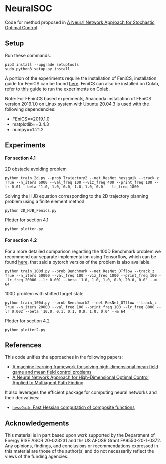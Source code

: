 # NeuralSOC
Code for method proposed in [A Neural Network Approach for Stochastic Optimal Control](https://arxiv.org/pdf/2209.13104.pdf).
## Setup
Run these commands.
```
pip3 install --upgrade setuptools
sudo python3 setup.py install
```
A portion of the experiments require the installation of FeniCS, installation guide for FeniCS can be found [here](https://fenicsproject.org/download/archive/). FeniCS can also be installed on Colab, refer to [this](https://fem-on-colab.github.io/packages.html) guide to run the experiments on Colab.
 
Note: For FEninCS based experiments, Anaconda installation of FEniCS version 2019.1.0 on Linux system with Ubuntu 20.04.3 is used with the following dependencies:
- FEniCS==2019.1.0
- matplotlib==3.4.3
- numpy==1.21.2

## Experiments
#### For section 4.1
2D obstacle avoiding problem
```
python train_2d.py --prob Trajectory2 --net ResNet_hessquik --track_z True --n_iters 6000 --val_freq 100 --viz_freq 400 --print_freq 100 --lr 0.01 --beta '1.0, 1.0, 0.0, 1.0, 1.0, 0.0' --lr_freq 1800
```
Solving the HJB equation corresponding to the 2D trajectory planning problem using a finite element method
```
python 2D_HJB_Fenics.py
```
Plotter for section 4.1
```
python plotter.py
```
#### For section 4.2
For a more detailed comparison regarding the 100D Benchmark problem we recommend our separate implementation using Tensorflow, which can be found [here](https://github.com/EmoryMLIP/FBSNNs), that said a pytorch version of the problem is also available.
```
python train_100d.py --prob Benchmark --net ResNet_OTflow --track_z True --n_iters 50000 --val_freq 100 --viz_freq 1000 --print_freq 100 --lr_freq 20000 --lr 0.001 --beta '1.0, 1.0, 1.0, 0.0, 20.0, 0.0' --m 64
```
100D problem with shifted target state
```
python train_100d.py --prob Benchmark2 --net ResNet_OTflow --track_z True --n_iters 20000 --val_freq 100 --print_freq 100 --lr_freq 8000 --lr 0.002 --beta '10.0, 0.1, 0.1, 0.0, 1.0, 0.0' --m 64
```
Plotter for section 4.2
```
python plotter2.py
```


## References
This code unifies the approaches in the following papers:

- [A machine learning framework for solving high-dimensional mean field game and mean field control problems](https://www.pnas.org/doi/10.1073/pnas.1922204117)
- [A Neural Network Approach for High-Dimensional Optimal Control Applied to Multiagent Path Finding](https://ieeexplore.ieee.org/document/9786046)

It also leverages the efficient package for computing neural networks and their derivatives:
- [`hessQuik`: Fast Hessian computation of composite functions](https://joss.theoj.org/papers/10.21105/joss.04171)

## Acknowledgements
This material is in part based upon work supported by the Department of Energy RISE ASCR 20-023231  and the US AFOSR Grant FA9550-20-1-0372. Any opinions, findings, and conclusions or recommendations expressed in this material are those of the author(s) and do not necessarily reflect the views of the funding agencies.
